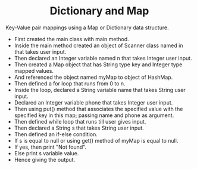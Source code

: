 <h1 align="center">Dictionary and Map</h1>

Key-Value pair mappings using a Map or Dictionary data structure.

- First created the main class with main method.
- Inside the main method created an object of Scanner class named in that takes user input.
- Then declared an Integer variable named n that takes Integer user input.
- Then created a Map object that has String type key and Integer type mapped values.
- And referenced the object named myMap to object of HashMap.
- Then defined a for loop that runs from 0 to n.
- Inside the loop, declared a String variable name that takes String user input.
- Declared an Integer variable phone that takes Integer user input.
- Then using put() method that associates the specified value with the specified key in this map; passing name and phone as argument.
- Then defined while loop that runs till user gives input.
- Then declared a String s that takes String user input.
- Then defined an if-else condition.
- If s is equal to null or using get() method of myMap is equal to null.
- If yes, then print "Not found".
- Else print s variable value.
- Hence giving the output.
